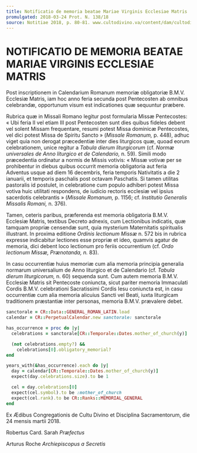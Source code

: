 ```yaml
---
title: Notificatio de memoria beatae Mariae Virginis Ecclesiae Matris
promulgated: 2018-03-24 Prot. N. 138/18
source: Notitiae 2018, p. 80-81. www.cultodivino.va/content/dam/cultodivino/notitiae/2018/2018.pdf#page=82
---
```


# NOTIFICATIO DE MEMORIA BEATAE MARIAE VIRGINIS ECCLESIAE MATRIS

Post inscriptionem in Calendarium Romanum memoriæ obligatoriæ B.M.V. Ecclesiæ Matris, iam hoc anno
feria secunda post Pentecosten ab omnibus celebrandæ, opportunum visum est indicationes quæ sequuntur
præbere.

Rubrica quæ in Missali Romano legitur post formularia Missæ Pentecostes: « Ubi feria II vel
etiam III post Pentecosten sunt dies quibus fideles debent vel solent Missam frequentare, resumi
potest Missa dominicæ Pentecostes, vel dici potest Missa de Spiritu Sancto »
(*Missale Romanum,* p. 448), adhuc viget quia non derogat præcedentiæ inter dies liturgicos quæ,
quoad eorum celebrationem, unice regitur a *Tabula dierum liturgicorum* (cf. *Normæ universales
de Anno liturgico et de Calendario,* n. 59). Simili modo præcedentia ordinatur a normis de Missis
votivis: « Missæ votivæ per se prohibentur in diebus quibus occurrit memoria obligatoria aut feria
Adventus usque ad diem 16 decembris, feria temporis Nativitatis a die 2 ianuarii, et temporis
paschalis post octavam Paschatis. Si tamen utilitas pastoralis id postulet, in celebratione cum
populo adhiberi potest Missa votiva huic utilitati respondens, de iudicio rectoris ecclesiæ vel
ipsius sacerdotis celebrantis » (*Missale Romanum,* p. 1156; cf. *Institutio Generalis Missalis
Romani,* n. 376).

Tamen, ceteris paribus, præferenda est memoria obligatoria B.M.V. Ecclesiæ Matris, textibus Decreto
adnexis, cum Lectionibus indicatis, quæ tamquam propriæ censendæ sunt, quia mysterium Maternitatis
spiritualis illustrant. In proxima editione *Ordinis lectionum Missæ* n. 572 bis in rubrica expresse
indicabitur lectiones esse propriæ et ideo, quamvis agatur de memoria, dici debent loco lectionum
pro feriis occurrentium (cf. *Ordo lectionum Missæ, Prænotanda, n.* 83).

In casu occurrentiæ huius memoriæ cum alia memoria principia generalia normarum universalium
de Anno liturgico et de Calendario (cf. *Tabula dierum liturgicorum,* n. 60) sequenda sunt. Cum autem
memoria B.M.V. Ecclesiæ Matris sit Pentecoste coniuncta, sicut pariter memoria Immaculati Cordis
B.M.V. celebrationi Sacratissimi Cordis Iesu coniuncta est, in casu occurrentiæ cum alia memoria
alicuius Sancti vel Beati, iuxta liturgicam traditionem præstantiæ inter personas, memoria B.M.V.
prævalere debet.

```ruby
sanctorale = CR::Data::GENERAL_ROMAN_LATIN.load
calendar = CR::PerpetualCalendar.new sanctorale: sanctorale

has_occurrence = proc do |y|
  celebrations = sanctorale[CR::Temporale::Dates.mother_of_church(y)]

  (not celebrations.empty?) &&
    celebrations[0].obligatory_memorial?
end

years_with(&has_occurrence).each do |y|
  day = calendar[CR::Temporale::Dates.mother_of_church(y)]
  expect(day.celebrations.size).to be 1

  cel = day.celebrations[0]
  expect(cel.symbol).to be :mother_of_church
  expect(cel.rank).to be CR::Ranks::MEMORIAL_GENERAL
end
```

Ex Ædibus Congregationis de Cultu Divino et Disciplina Sacramentorum, die 24 mensis martii 2018.

Robertus Card. Sarah
*Præfectus*

Arturus Roche
*Archiepiscopus a Secretis*

